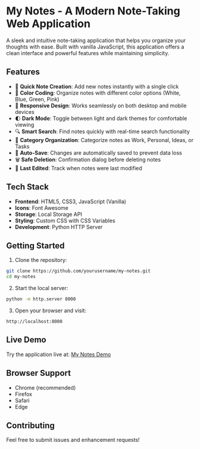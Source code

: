 # My Notes - A Modern Note-Taking Web Application

A sleek and intuitive note-taking application that helps you organize your thoughts with ease. Built with vanilla JavaScript, this application offers a clean interface and powerful features while maintaining simplicity.

## Features

- 📝 **Quick Note Creation**: Add new notes instantly with a single click
- 🎨 **Color Coding**: Organize notes with different color options (White, Blue, Green, Pink)
- 📱 **Responsive Design**: Works seamlessly on both desktop and mobile devices
- 🌓 **Dark Mode**: Toggle between light and dark themes for comfortable viewing
- 🔍 **Smart Search**: Find notes quickly with real-time search functionality
- 📑 **Category Organization**: Categorize notes as Work, Personal, Ideas, or Tasks
- 💾 **Auto-Save**: Changes are automatically saved to prevent data loss
- 🗑️ **Safe Deletion**: Confirmation dialog before deleting notes
- 📅 **Last Edited**: Track when notes were last modified

## Tech Stack

- **Frontend**: HTML5, CSS3, JavaScript (Vanilla)
- **Icons**: Font Awesome
- **Storage**: Local Storage API
- **Styling**: Custom CSS with CSS Variables
- **Development**: Python HTTP Server

## Getting Started

1. Clone the repository:
```bash
git clone https://github.com/yourusername/my-notes.git
cd my-notes
```

2. Start the local server:
```bash
python -m http.server 8000
```

3. Open your browser and visit:
```
http://localhost:8000
```

## Live Demo

Try the application live at: [My Notes Demo](http://localhost:8000)

## Browser Support

- Chrome (recommended)
- Firefox
- Safari
- Edge

## Contributing

Feel free to submit issues and enhancement requests!
